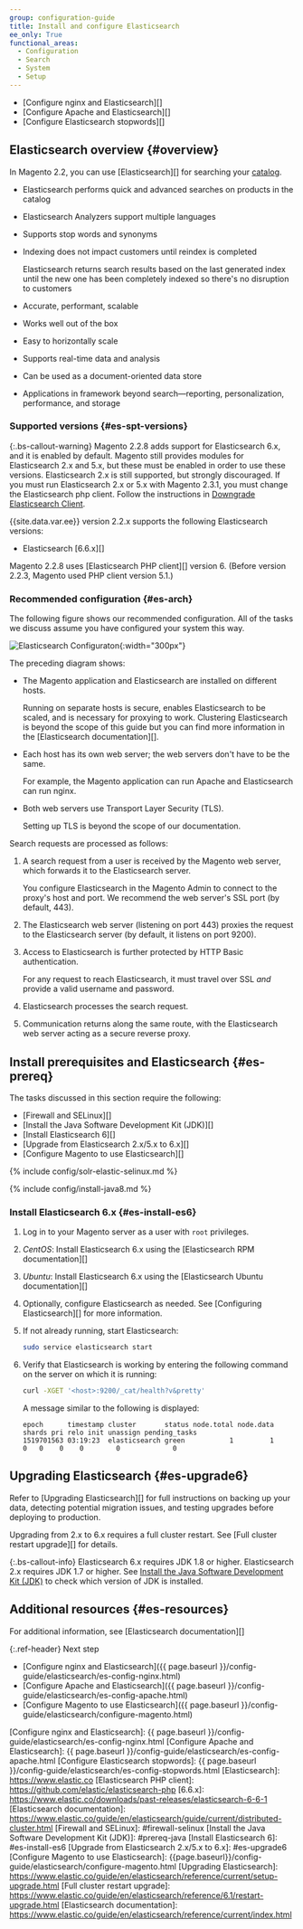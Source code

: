 ```yaml
---
group: configuration-guide
title: Install and configure Elasticsearch
ee_only: True
functional_areas:
  - Configuration
  - Search
  - System
  - Setup
---
```


*  [Configure nginx and Elasticsearch][]
*  [Configure Apache and Elasticsearch][]
*  [Configure Elasticsearch stopwords][]

## Elasticsearch overview {#overview}

In Magento 2.2, you can use [Elasticsearch][] for searching your [catalog](https://glossary.magento.com/catalog).

*  Elasticsearch performs quick and advanced searches on products in the catalog
*  Elasticsearch Analyzers support multiple languages
*  Supports stop words and synonyms
*  Indexing does not impact customers until reindex is completed

   Elasticsearch returns search results based on the last generated index until the new one has been completely indexed so there's no disruption to customers

*  Accurate, performant, scalable
*  Works well out of the box
*  Easy to horizontally scale
*  Supports real-time data and analysis
*  Can be used as a document-oriented data store
*  Applications in framework beyond search&mdash;reporting, personalization, performance, and storage

### Supported versions {#es-spt-versions}

{:.bs-callout-warning}
Magento 2.2.8 adds support for Elasticsearch 6.x, and it is enabled by default.
Magento still provides modules for Elasticsearch 2.x and 5.x, but these must be enabled in order to use these versions.
Elasticsearch 2.x is still supported, but strongly discouraged.
If you must run Elasticsearch 2.x or 5.x with Magento 2.3.1, you must change the Elasticsearch php client.
Follow the instructions in [Downgrade Elasticsearch Client][].

{{site.data.var.ee}} version 2.2.x supports the following Elasticsearch versions:

*  Elasticsearch [6.6.x][]

Magento 2.2.8 uses [Elasticsearch PHP client][] version 6.
(Before version 2.2.3, Magento used PHP client version 5.1.)

### Recommended configuration {#es-arch}

The following figure shows our recommended configuration. All of the tasks we discuss assume you have configured your system this way.

![Elasticsearch Configuraton](../../../../common/images/elastic_config.png){:width="300px"}

The preceding diagram shows:

*  The Magento application and Elasticsearch are installed on different hosts.

   Running on separate hosts is secure, enables Elasticsearch to be scaled, and is necessary for proxying to work.
  Clustering Elasticsearch is beyond the scope of this guide but you can find more information in the [Elasticsearch documentation][].

*  Each host has its own web server; the web servers don't have to be the same.

   For example, the Magento application can run Apache and Elasticsearch can run nginx.

*  Both web servers use Transport Layer Security (TLS).

   Setting up TLS is beyond the scope of our documentation.

Search requests are processed as follows:

1. A search request from a user is received by the Magento web server, which forwards it to the Elasticsearch server.

   You configure Elasticsearch in the Magento Admin to connect to the proxy's host and port. We recommend the web server's SSL port (by default, 443).

1. The Elasticsearch web server (listening on port 443) proxies the request to the Elasticsearch server (by default, it listens on port 9200).
1. Access to Elasticsearch is further protected by HTTP Basic authentication.

   For any request to reach Elasticsearch, it must travel over SSL *and* provide a valid username and password.

1. Elasticsearch processes the search request.
1. Communication returns along the same route, with the Elasticsearch web server acting as a secure reverse proxy.

## Install prerequisites and Elasticsearch {#es-prereq}

The tasks discussed in this section require the following:

*  [Firewall and SELinux][]
*  [Install the Java Software Development Kit (JDK)][]
*  [Install Elasticsearch 6][]
*  [Upgrade from Elasticsearch 2.x/5.x to 6.x][]
*  [Configure Magento to use Elasticsearch][]

{% include config/solr-elastic-selinux.md %}

{% include config/install-java8.md %}

### Install Elasticsearch 6.x {#es-install-es6}

1. Log in to your Magento server as a user with `root` privileges.
1. _CentOS_: Install Elasticsearch 6.x using the [Elasticsearch RPM documentation][]

1. _Ubuntu_: Install Elasticsearch 6.x using the [Elasticsearch Ubuntu documentation][]

1. Optionally, configure Elasticsearch as needed. See [Configuring Elasticsearch][] for more information.

1. If not already running, start Elasticsearch:

   ```bash
   sudo service elasticsearch start
   ```

1. Verify that Elasticsearch is working by entering the following command on the server on which it is running:

   ```bash
   curl -XGET '<host>:9200/_cat/health?v&pretty'
   ```

   A message similar to the following is displayed:

   ```terminal
   epoch      timestamp cluster       status node.total node.data shards pri relo init unassign pending_tasks
   1519701563 03:19:23  elasticsearch green           1         1      0   0    0    0        0             0
   ```

## Upgrading Elasticsearch {#es-upgrade6}

Refer to [Upgrading Elasticsearch][] for full instructions on backing up your data, detecting potential migration issues, and testing upgrades before deploying to production.

Upgrading from 2.x to 6.x requires a full cluster restart.
See [Full cluster restart upgrade][] for details.

{:.bs-callout-info}
Elasticsearch 6.x requires JDK 1.8 or higher. Elasticsearch 2.x requires JDK 1.7 or higher. See [Install the Java Software Development Kit (JDK)](#prereq-java) to check which version of JDK is installed.

## Additional resources {#es-resources}

For additional information, see [Elasticsearch documentation][]

{:.ref-header}
Next step

*  [Configure nginx and Elasticsearch]({{ page.baseurl }}/config-guide/elasticsearch/es-config-nginx.html)
*  [Configure Apache and Elasticsearch]({{ page.baseurl }}/config-guide/elasticsearch/es-config-apache.html)
*  [Configure Magento to use Elasticsearch]({{ page.baseurl }}/config-guide/elasticsearch/configure-magento.html)

<!-- Link Definitions -->
[Downgrade Elasticsearch Client]: {{page.baseurl}}/config-guide/elasticsearch/es-downgrade.html
[Elasticsearch Installation documentation]: https://www.elastic.co/guide/en/elasticsearch/reference/current/setup.html
[Configure nginx and Elasticsearch]: {{ page.baseurl }}/config-guide/elasticsearch/es-config-nginx.html
[Configure Apache and Elasticsearch]: {{ page.baseurl }}/config-guide/elasticsearch/es-config-apache.html
[Configure Elasticsearch stopwords]: {{ page.baseurl }}/config-guide/elasticsearch/es-config-stopwords.html
[Elasticsearch]: https://www.elastic.co
[Elasticsearch PHP client]: https://github.com/elastic/elasticsearch-php
[6.6.x]: https://www.elastic.co/downloads/past-releases/elasticsearch-6-6-1
[Elasticsearch documentation]: https://www.elastic.co/guide/en/elasticsearch/guide/current/distributed-cluster.html
[Firewall and SELinux]: #firewall-selinux
[Install the Java Software Development Kit (JDK)]: #prereq-java
[Install Elasticsearch 6]: #es-install-es6
[Upgrade from Elasticsearch 2.x/5.x to 6.x]: #es-upgrade6
[Configure Magento to use Elasticsearch]: {{page.baseurl}}/config-guide/elasticsearch/configure-magento.html
[Upgrading Elasticsearch]: https://www.elastic.co/guide/en/elasticsearch/reference/current/setup-upgrade.html
[Full cluster restart upgrade]: https://www.elastic.co/guide/en/elasticsearch/reference/6.1/restart-upgrade.html
[Elasticsearch documentation]: https://www.elastic.co/guide/en/elasticsearch/reference/current/index.html
